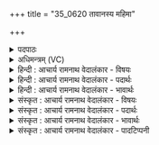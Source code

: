 +++
title = "35_0620 तावानस्य महिमा"

+++
<details><summary>पदपाठः</summary>

ता꣡वा꣢꣯न्। अ꣣स्य। महिमा꣢। त꣡तः꣢꣯। ज्या꣡या꣢꣯न्। च꣣। पू꣡रु꣢꣯षः। उ꣣त꣢। अ꣣मृतत्व꣡स्य꣢। अ꣣। मृतत्व꣡स्य꣢। ई꣡शा꣢꣯नः। यत्। अ꣡न्ने꣢꣯न। अ꣣तिरो꣡ह꣢ति। अ꣣ति। रो꣡ह꣢꣯ति। ६२०।
</details>

<details><summary>अधिमन्त्रम् (VC)</summary>

- पुरुषः
- वामदेवो गौतमः
- अनुष्टुप्
- गान्धारः
- आरण्यं काण्डम्
</details>

<details><summary>हिन्दी : आचार्य रामनाथ वेदालंकार - विषयः</summary>

अगले मन्त्र में पुनः उसी परमपुरुष की महिमा का वर्णन है।
</details>

<details><summary>हिन्दी : आचार्य रामनाथ वेदालंकार - पदार्थः</summary>

पदार्थान्वयभाषाः -  (तावान्) उतनी पूर्वोक्त (अस्य) इस परमेश्वर की (महिमा) महिमा है, वस्तुतः तो (पुरुषः) वह पूर्ण परमेश्वर (ततः) उससे भी (ज्यायान्) अधिक बड़ा है। (उत) और (सः) वह (अमृतत्वस्य) मोक्ष का तथा (यत्) जो (अन्नेन) अन्न के खाने से (अतिरोहति) बढ़ता है उस सांसारिक प्राणी-समुदाय का भी (ईशानः) अधिष्ठाता है ॥६॥
</details>

<details><summary>हिन्दी : आचार्य रामनाथ वेदालंकार - भावार्थः</summary>

भावार्थभाषाः -  परमेश्वर की महिमा अवर्णनीय है, जो संसार-चक्रप्रवर्तन और मोक्ष दोनों का अधिष्ठाता है ॥६॥
</details>

<details><summary>संस्कृत : आचार्य रामनाथ वेदालंकार - विषयः</summary>

अथ पुनस्तस्यैव परमपुरुषस्य महिमानमाह।
</details>

<details><summary>संस्कृत : आचार्य रामनाथ वेदालंकार - पदार्थः</summary>

पदार्थान्वयभाषाः -  (तावान्) तत्परिमाणः पूर्वोक्तः (अस्य) परमेश्वरस्य (महिमा) महत्त्वम् अस्ति, वस्तुतस्तु (पूरुषः) स पूर्णः परमेश्वरः। अत्र ‘अन्येषामपि दृश्यते। अ० ६।३।१३७’ इति दीर्घः। (ततः) तस्मादपि (ज्यायान्) वर्षीयान् विद्यते। (उत) अपि च, सः (अमृतत्वस्य) मोक्षस्य, (यत्) यच्च (अन्नेन) अन्नभक्षणेन (अतिरोहति) वर्द्धते तस्य सांसारिकस्य प्राणिजातस्य च (ईशानः) अधिष्ठाता वर्तते ॥६॥२
</details>

<details><summary>संस्कृत : आचार्य रामनाथ वेदालंकार - भावार्थः</summary>

भावार्थभाषाः -  अवर्णनीयः खलु परमेश्वरस्य महिमा यः संसारचक्रप्रवर्तनं मोक्षं चाप्यधितिष्ठति ॥६॥
</details>

<details><summary>संस्कृत : आचार्य रामनाथ वेदालंकार - पादटिप्पनी</summary>

टिप्पणी:   १. ऋ० १०।९०।३, य० ३१।३, उभयत्र ‘एतावानस्य महिमातो ज्यायांश्च पूरुषः। पादोऽस्य विश्वा भूतानि त्रिपादस्यामृतं दिवि’ इति पाठः। २. किं च, यज्जीवजातम् अन्नेन अतिरोहति उत्पद्यते तस्य सर्वस्य चेशानः—इति यजुर्भाष्ये भ०। यदन्नेनातिरोहति तदिदं सर्वममृतत्वस्येशानः पुरुष एव रचयति—इति च तत्रैव द०।
</details>